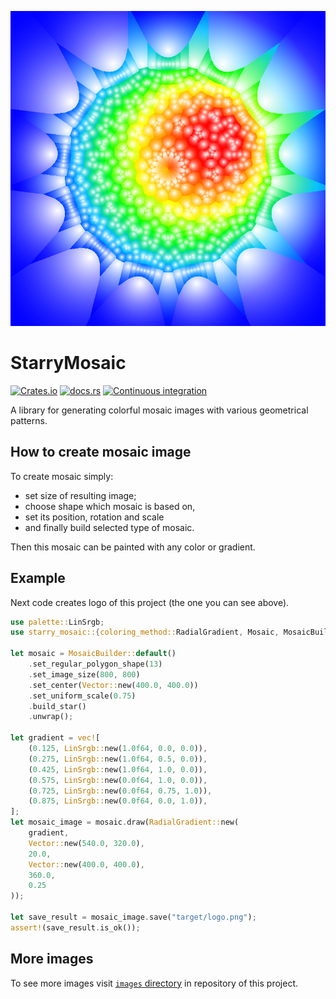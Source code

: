 ![Logo](images/logo.png)

# StarryMosaic

[![Crates.io](https://img.shields.io/crates/v/starry_mosaic)](https://crates.io/crates/starry_mosaic/)
[![docs.rs](https://img.shields.io/docsrs/starry_mosaic)](https://docs.rs/starry_mosaic/)
[![Continuous integration](https://github.com/OneEyeMaker/starry_mosaic/actions/workflows/ci.yml/badge.svg)](https://github.com/OneEyeMaker/starry_mosaic/actions/workflows/ci.yml)

A library for generating colorful mosaic images with various geometrical patterns.

## How to create mosaic image

To create mosaic simply:

 - set size of resulting image;
 - choose shape which mosaic is based on,
 - set its position, rotation and scale
 - and finally build selected type of mosaic.

Then this mosaic can be painted with any color or gradient.

## Example

Next code creates logo of this project (the one you can see above).

```rust
use palette::LinSrgb;
use starry_mosaic::{coloring_method::RadialGradient, Mosaic, MosaicBuilder, Vector};

let mosaic = MosaicBuilder::default()
    .set_regular_polygon_shape(13)
    .set_image_size(800, 800)
    .set_center(Vector::new(400.0, 400.0))
    .set_uniform_scale(0.75)
    .build_star()
    .unwrap();

let gradient = vec![
    (0.125, LinSrgb::new(1.0f64, 0.0, 0.0)),
    (0.275, LinSrgb::new(1.0f64, 0.5, 0.0)),
    (0.425, LinSrgb::new(1.0f64, 1.0, 0.0)),
    (0.575, LinSrgb::new(0.0f64, 1.0, 0.0)),
    (0.725, LinSrgb::new(0.0f64, 0.75, 1.0)),
    (0.875, LinSrgb::new(0.0f64, 0.0, 1.0)),
];
let mosaic_image = mosaic.draw(RadialGradient::new(
    gradient,
    Vector::new(540.0, 320.0),
    20.0,
    Vector::new(400.0, 400.0),
    360.0,
    0.25
));

let save_result = mosaic_image.save("target/logo.png");
assert!(save_result.is_ok());
```

## More images

To see more images visit [`images` directory](https://github.com/OneEyeMaker/starry_mosaic/tree/master/images/README.md)
in repository of this project.
